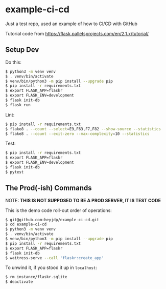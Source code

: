 # example-ci-cd
Just a test repo, used an example of how to CI/CD with GitHub

Tutorial code from https://flask.palletsprojects.com/en/2.1.x/tutorial/ 

## Setup Dev

Do this:

```bash
$ python3 -m venv venv
$ . venv/bin/activate
$ venv/bin/python3 -m pip install --upgrade pip
$ pip install -r requirements.txt
$ export FLASK_APP=flaskr
$ export FLASK_ENV=development
$ flask init-db
$ flask run
```

Lint:

```bash
$ pip install -r requirements.txt
$ flake8 . --count --select=E9,F63,F7,F82 --show-source --statistics
$ flake8 . --count --exit-zero --max-complexity=10 --statistics
```

Test:

```bash
$ pip install -r requirements.txt
$ export FLASK_APP=flaskr
$ export FLASK_ENV=development
$ flask init-db
$ pytest
```

## The Prod(-ish) Commands

NOTE: **THIS IS NOT SUPPOSED TO BE A PROD SERVER, IT IS TEST CODE**

This is the demo code roll-out order of operations:

```bash
$ git@github.com:heyjdp/example-ci-cd.git
$ cd example-ci-cd
$ python3 -m venv venv
$ . venv/bin/activate
$ venv/bin/python3 -m pip install --upgrade pip
$ pip install -r requirements.txt
$ export FLASK_APP=flaskr
$ flask init-db
$ waitress-serve --call 'flaskr:create_app'
```

To unwind it, if you stood it up in `localhost`:

```bash
$ rm instance/flaskr.sqlite 
$ deactivate
```
